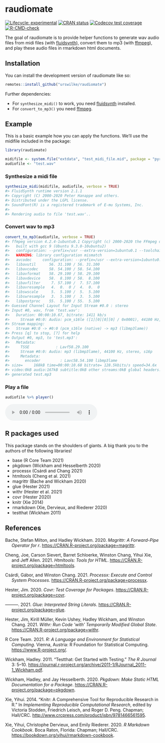 
<!-- README.md is generated from README.Rmd. Please edit that file -->

# raudiomate

<!-- badges: start -->

[![Lifecycle:
experimental](https://img.shields.io/badge/lifecycle-experimental-orange.svg)](https://lifecycle.r-lib.org/articles/stages.html#experimental)
[![CRAN
status](https://www.r-pkg.org/badges/version/raudiomate)](https://CRAN.R-project.org/package=raudiomate)
[![Codecov test
coverage](https://codecov.io/gh/urswilke/raudiomate/branch/master/graph/badge.svg)](https://app.codecov.io/gh/urswilke/raudiomate?branch=master)
[![R-CMD-check](https://github.com/urswilke/raudiomate/workflows/R-CMD-check/badge.svg)](https://github.com/urswilke/raudiomate/actions)
<!-- badges: end -->

The goal of raudiomate is to provide helper functions to generate wav
audio files from midi files (with
[fluidsynth](https://www.fluidsynth.org/)), convert them to mp3 (with
[ffmpeg](https://www.ffmpeg.org/)), and play these audio files in
rmarkdown html documents.

## Installation

You can install the development version of raudiomate like so:

``` r
remotes::install_github("urswilke/raudiomate")
```

Further dependencies:

- For `synthesize_midi()` to work, you need
  [fluidsynth](https://www.fluidsynth.org/) installed.
- For `convert_to_mp3()` you need [ffmpeg](https://www.ffmpeg.org/).

## Example

This is a basic example how you can apply the functions. We’ll use the
midifile included in the package:

``` r
library(raudiomate)

midifile <- system.file("extdata", "test_midi_file.mid", package = "pyramidi")
audiofile <- "test.wav"
```

### Synthesize a midi file

``` r
synthesize_midi(midifile, audiofile, verbose = TRUE)
#> FluidSynth runtime version 2.1.1
#> Copyright (C) 2000-2020 Peter Hanappe and others.
#> Distributed under the LGPL license.
#> SoundFont(R) is a registered trademark of E-mu Systems, Inc.
#> 
#> Rendering audio to file 'test.wav'..
```

### Convert wav to mp3

``` r
convert_to_mp3(audiofile, verbose = TRUE)
#> ffmpeg version 4.2.4-1ubuntu0.1 Copyright (c) 2000-2020 the FFmpeg developers
#>   built with gcc 9 (Ubuntu 9.3.0-10ubuntu2)
#>   configuration: --prefix=/usr --extra-version=1ubuntu0.1 --toolchain=hardened --libdir=/usr/lib/x86_64-linux-gnu --incdir=/usr/include/x86_64-linux-gnu --arch=amd64 --enable-gpl --disable-stripping --enable-avresample --disable-filter=resample --enable-avisynth --enable-gnutls --enable-ladspa --enable-libaom --enable-libass --enable-libbluray --enable-libbs2b --enable-libcaca --enable-libcdio --enable-libcodec2 --enable-libflite --enable-libfontconfig --enable-libfreetype --enable-libfribidi --enable-libgme --enable-libgsm --enable-libjack --enable-libmp3lame --enable-libmysofa --enable-libopenjpeg --enable-libopenmpt --enable-libopus --enable-libpulse --enable-librsvg --enable-librubberband --enable-libshine --enable-libsnappy --enable-libsoxr --enable-libspeex --enable-libssh --enable-libtheora --enable-libtwolame --enable-libvidstab --enable-libvorbis --enable-libvpx --enable-libwavpack --enable-libwebp --enable-libx265 --enable-libxml2 --enable-libxvid --enable-libzmq --enable-libzvbi --enable-lv2 --enable-omx --enable-openal --enable-opencl --enable-opengl --enable-sdl2 --enable-libdc1394 --enable-libdrm --enable-libiec61883 --enable-nvenc --enable-chromaprint --enable-frei0r --enable-libx264 --enable-shared
#>   WARNING: library configuration mismatch
#>   avcodec     configuration: --prefix=/usr --extra-version=1ubuntu0.1 --toolchain=hardened --libdir=/usr/lib/x86_64-linux-gnu --incdir=/usr/include/x86_64-linux-gnu --arch=amd64 --enable-gpl --disable-stripping --enable-avresample --disable-filter=resample --enable-avisynth --enable-gnutls --enable-ladspa --enable-libaom --enable-libass --enable-libbluray --enable-libbs2b --enable-libcaca --enable-libcdio --enable-libcodec2 --enable-libflite --enable-libfontconfig --enable-libfreetype --enable-libfribidi --enable-libgme --enable-libgsm --enable-libjack --enable-libmp3lame --enable-libmysofa --enable-libopenjpeg --enable-libopenmpt --enable-libopus --enable-libpulse --enable-librsvg --enable-librubberband --enable-libshine --enable-libsnappy --enable-libsoxr --enable-libspeex --enable-libssh --enable-libtheora --enable-libtwolame --enable-libvidstab --enable-libvorbis --enable-libvpx --enable-libwavpack --enable-libwebp --enable-libx265 --enable-libxml2 --enable-libxvid --enable-libzmq --enable-libzvbi --enable-lv2 --enable-omx --enable-openal --enable-opencl --enable-opengl --enable-sdl2 --enable-libdc1394 --enable-libdrm --enable-libiec61883 --enable-nvenc --enable-chromaprint --enable-frei0r --enable-libx264 --enable-shared --enable-version3 --disable-doc --disable-programs --enable-libaribb24 --enable-liblensfun --enable-libopencore_amrnb --enable-libopencore_amrwb --enable-libtesseract --enable-libvo_amrwbenc
#>   libavutil      56. 31.100 / 56. 31.100
#>   libavcodec     58. 54.100 / 58. 54.100
#>   libavformat    58. 29.100 / 58. 29.100
#>   libavdevice    58.  8.100 / 58.  8.100
#>   libavfilter     7. 57.100 /  7. 57.100
#>   libavresample   4.  0.  0 /  4.  0.  0
#>   libswscale      5.  5.100 /  5.  5.100
#>   libswresample   3.  5.100 /  3.  5.100
#>   libpostproc    55.  5.100 / 55.  5.100
#> Guessed Channel Layout for Input Stream #0.0 : stereo
#> Input #0, wav, from 'test.wav':
#>   Duration: 00:00:10.67, bitrate: 1411 kb/s
#>     Stream #0:0: Audio: pcm_s16le ([1][0][0][0] / 0x0001), 44100 Hz, stereo, s16, 1411 kb/s
#> Stream mapping:
#>   Stream #0:0 -> #0:0 (pcm_s16le (native) -> mp3 (libmp3lame))
#> Press [q] to stop, [?] for help
#> Output #0, mp3, to 'test.mp3':
#>   Metadata:
#>     TSSE            : Lavf58.29.100
#>     Stream #0:0: Audio: mp3 (libmp3lame), 44100 Hz, stereo, s16p
#>     Metadata:
#>       encoder         : Lavc58.54.100 libmp3lame
#> size=     168kB time=00:00:10.68 bitrate= 128.5kbits/s speed=34.6x    
#> video:0kB audio:167kB subtitle:0kB other streams:0kB global headers:0kB muxing overhead: 0.147640%
#> generated test.mp3
```

### Play a file

``` r
audiofile %>% player()
```

<audio controls="">
<source src="https://urswilke.github.io/raudiomate/articles/test.mp3" type="audio/mp3"/>
</audio>
<br/>
<!-- 
The following as well as the bibtex file "pkg-refs.bib" were automatically
created with the commands:
library(grateful)
pkgs <- scan_packages()
# don't know why including "R" gives an error ??
pkgs <- pkgs[!pkgs %in% c("raudiomate")]
cites <- get_citations(pkgs)
rmd <- create_rmd(cites)
&#10;-> then copy the list in the created refs.Rmd below
&#10;-->

## R packages used

This package stands on the shoulders of giants. A big thank you to the
authors of the following libraries!

- base (R Core Team 2021)
- pkgdown (Wickham and Hesselberth 2020)
- processx (Csárdi and Chang 2021)
- htmltools (Cheng et al. 2021)
- magrittr (Bache and Wickham 2020)
- glue (Hester 2021)
- withr (Hester et al. 2021)
- covr (Hester 2020)
- knitr (Xie 2014)
- rmarkdown (Xie, Dervieux, and Riederer 2020)
- testthat (Wickham 2011)

## References

<div id="refs" class="references csl-bib-body hanging-indent">

<div id="ref-magrittr" class="csl-entry">

Bache, Stefan Milton, and Hadley Wickham. 2020. *Magrittr: A
Forward-Pipe Operator for r*.
<https://CRAN.R-project.org/package=magrittr>.

</div>

<div id="ref-htmltools" class="csl-entry">

Cheng, Joe, Carson Sievert, Barret Schloerke, Winston Chang, Yihui Xie,
and Jeff Allen. 2021. *Htmltools: Tools for HTML*.
<https://CRAN.R-project.org/package=htmltools>.

</div>

<div id="ref-processx" class="csl-entry">

Csárdi, Gábor, and Winston Chang. 2021. *Processx: Execute and Control
System Processes*. <https://CRAN.R-project.org/package=processx>.

</div>

<div id="ref-covr" class="csl-entry">

Hester, Jim. 2020. *Covr: Test Coverage for Packages*.
<https://CRAN.R-project.org/package=covr>.

</div>

<div id="ref-glue" class="csl-entry">

———. 2021. *Glue: Interpreted String Literals*.
<https://CRAN.R-project.org/package=glue>.

</div>

<div id="ref-withr" class="csl-entry">

Hester, Jim, Kirill Müller, Kevin Ushey, Hadley Wickham, and Winston
Chang. 2021. *Withr: Run Code ’with’ Temporarily Modified Global State*.
<https://CRAN.R-project.org/package=withr>.

</div>

<div id="ref-base" class="csl-entry">

R Core Team. 2021. *R: A Language and Environment for Statistical
Computing*. Vienna, Austria: R Foundation for Statistical Computing.
<https://www.R-project.org/>.

</div>

<div id="ref-testthat" class="csl-entry">

Wickham, Hadley. 2011. “Testthat: Get Started with Testing.” *The R
Journal* 3: 5–10.
<https://journal.r-project.org/archive/2011-1/RJournal_2011-1_Wickham.pdf>.

</div>

<div id="ref-pkgdown" class="csl-entry">

Wickham, Hadley, and Jay Hesselberth. 2020. *Pkgdown: Make Static HTML
Documentation for a Package*.
<https://CRAN.R-project.org/package=pkgdown>.

</div>

<div id="ref-knitr" class="csl-entry">

Xie, Yihui. 2014. “Knitr: A Comprehensive Tool for Reproducible Research
in R.” In *Implementing Reproducible Computational Research*, edited by
Victoria Stodden, Friedrich Leisch, and Roger D. Peng. Chapman;
Hall/CRC. <http://www.crcpress.com/product/isbn/9781466561595>.

</div>

<div id="ref-rmarkdown" class="csl-entry">

Xie, Yihui, Christophe Dervieux, and Emily Riederer. 2020. *R Markdown
Cookbook*. Boca Raton, Florida: Chapman; Hall/CRC.
<https://bookdown.org/yihui/rmarkdown-cookbook>.

</div>

</div>
